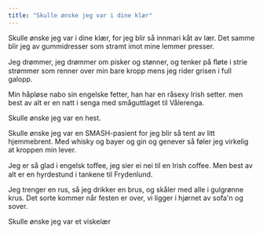 ```yaml
---
title: "Skulle ønske jeg var i dine klær"
---
```


Skulle ønske jeg var i dine klær,
for jeg blir så innmari kåt av lær.
Det samme blir jeg av gummidresser
som stramt imot mine lemmer presser.

Jeg drømmer, jeg drømmer om pisker og stønner,
og tenker på ﬂøte i strie strømmer
som renner over min bare kropp
mens jeg rider grisen i full galopp.

Min håpløse nabo sin engelske fetter,
han har en råsexy Irish setter.
men best av alt er en natt i senga
med småguttlaget til Vålerenga.

Skulle ønske jeg var en hest.

Skulle ønske jeg var en SMASH-pasient
for jeg blir så tent av litt hjemmebrent.
Med whisky og bayer og gin og genever
så føler jeg virkelig at kroppen min lever.

Jeg er så glad i engelsk toﬀee,
jeg sier ei nei til en Irish coﬀee.
Men best av alt er en hyrdestund
i tankene til Frydenlund.

Jeg trenger en rus, så jeg drikker en brus,
og skåler med alle i gulgrønne krus.
Det sorte kommer når festen er over,
vi ligger i hjørnet av sofa'n og sover.

Skulle ønske jeg var et viskelær